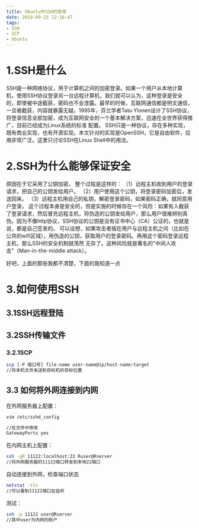 ```yaml
---
title: Ubuntu中SSH的使用
date: 2019-09-23 12:16:47
tags: 
- SSH
- SCP
- Ubuntu
---
```

# 1.SSH是什么
SSH是一种网络协议，用于计算机之间的加密登录。如果一个用户从本地计算机，使用SSH协议登录另一台远程计算机，我们就可以认为，这种登录是安全的，即使被中途截获，密码也不会泄露。最早的时候，互联网通信都是明文通信，一旦被截获，内容就暴露无疑。1995年，芬兰学者Tatu Ylonen设计了SSH协议，将登录信息全部加密，成为互联网安全的一个基本解决方案，迅速在全世界获得推广，目前已经成为Linux系统的标准 配置。
SSH只是一种协议，存在多种实现，既有商业实现，也有开源实现。本文针对的实现是OpenSSH，它是自由软件，应用非常广泛。这里只讨论SSH在Linux Shell中的用法。
# 2.SSH为什么能够保证安全
  原因在于它采用了公钥加密。
	整个过程是这样的：
	（1）远程主机收到用户的登录请求，把自己的公钥发给用户。
	（2）用户使用这个公钥，将登录密码加密后，发送回来。
	（3）远程主机用自己的私钥，解密登录密码，如果密码正确，就同意用户登录。
	这个过程本身是安全的，但是实施的时候存在一个风险：如果有人截获了登录请求，然后冒充远程主机，将伪造的公钥发给用户，那么用户很难辨别真伪。因为不像http协议，SSH协议的公钥是没有证书中心（CA）公证的，也就是说，都是自己签发的。
可以设想，如果攻击者插在用户与远程主机之间（比如在公共的wifi区域），用伪造的公钥，获取用户的登录密码。再用这个密码登录远程主机，那么SSH的安全机制就荡然 无存了。这种风险就是著名的"中间人攻击"（Man-in-the-middle attack）。

好吧，上面的那些我都不清楚，下面的我知道一点
# 3.如何使用SSH

## 3.1SSH远程登陆

## 3.2SSH传输文件

### 3.2.1SCP
```bash
scp [-P 端口号] file-name user-name@ip/host-name:target
//将本机文件发送到目标机的目标位置
```
## 3.3 如何将外网连接到内网

在外网服务器上配置：
```bash
vim /etc/sshd_config

//在文件中修改
GatewayPorts yes
```

在内网主机上配置：
```bash
ssh -gR 11122:localhost:22 Ruser@Rserver
//将外网服务器的11122端口转发到本地22端口
```

自动连接到外网，检查端口状态
```bash
netstat -tln
//可以看到11122端口在监听
```

测试：
```bash
ssh -p 11122 user@Rserver
//其中user为内网的账户
```
